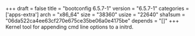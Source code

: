 +++
draft = false
title = "bootconfig 6.5.7-1"
version = "6.5.7-1"
categories = ['apps-extra']
arch = "x86_64"
size = "38360"
usize = "22640"
sha1sum = "06da522ca4ee63cf270e675ce35be06a0e4175be"
depends = "[]"
+++
Kernel tool for appending cmd line options to a initrd.